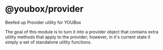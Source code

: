 # @youbox/provider
Beefed up Provider utility for YOUBox

The goal of this module is to turn it into a provider object that contains extra utility methods that apply to the provider; however, in it's current state it simply a set of standalone utility functions.

